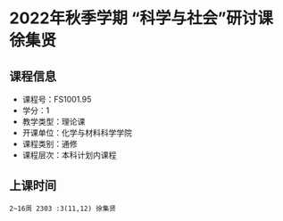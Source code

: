 # 2022年秋季学期 “科学与社会”研讨课 徐集贤






## 课程信息

- 课程号：FS1001.95
- 学分：1
- 教学类型：理论课
- 开课单位：化学与材料科学学院
- 课程类别：通修
- 课程层次：本科计划内课程

## 上课时间

```
2~16周 2303 :3(11,12) 徐集贤
```

